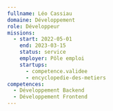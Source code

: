 ```yaml
---
fullname: Léo Cassiau
domaine: Développement
role: Développeur
missions:
  - start: 2022-05-01
    end: 2023-03-15
    status: service
    employer: Pôle emploi
    startups:
      - competence.validee
      - encyclopedie-des-metiers
competences:
  - Développement Backend
  - Développement Frontend
---
```

